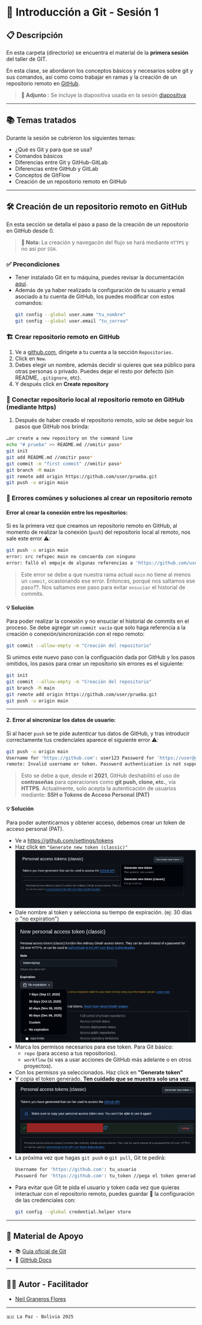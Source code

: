 # 🚀 Introducción a Git - Sesión 1

## 📋 Descripción

En esta carpeta (directorio) se encuentra el material de la **primera sesión** del taller de GIT.

En esta clase, se abordaron los conceptos básicos y necesarios sobre git y sus comandos, así como como trabajar en ramas y la creación de un repositorio remoto en [GitHub](https://github.com/).

> **📎 Adjunto :** Se incluye la diapositiva usada en la sesión [diapositiva](diapositivas-primera-sesion.pdf)

---

## 📚 Temas tratados

Durante la sesión se cubrieron los siguientes temas:

- ¿Qué es Git y para que se usa?
- Comandos básicos
- Diferencias entre Git y GitHub-GitLab
- Diferencias entre GitHub y GitLab
- Conceptos de GitFlow
- Creación de un repositorio remoto en GitHub

---

## 🛠️ Creación de un repositorio remoto en GitHub

En esta sección se detalla el paso a paso de la creación de un repositorio en GitHub desde 0.

> **📌 Nota:**
> La creación y navegacón del flujo se hará mediante `HTTPS` y no así por `SSH`.

### ✅ Precondiciones

- Tener instalado Git en tu máquina, puedes revisar la documentación [aquí](https://docs.github.com/es/get-started/git-basics/set-up-git).
- Además de ya haber realizado la configuración de tu usuario y email asociado a tu cuenta de GitHub, los puedes modificar con estos comandos:
  ```bash
  git config --global user.name "tu_nombre"
  git config --global user.email "tu_correo"
  ```

### 🏗️ Crear repositorio remoto en GitHub

1. Ve a [github.com](https://github.com/), dirigete a tu cuenta a la sección `Repositories`.
2. Click en `New`.
3. Debes elegir un nombre, además decidir si quieres que sea público para otras personas o privado. Puedes dejar el resto por defecto (sin README, `.gitignore`, etc).
4. Y después click en **Create repository**

### 🔗 Conectar repositorio local al repositorio remoto en GitHub (mediante https)

1. Después de haber creado el repositorio remoto, solo se debe seguir los pasos que GitHub nos brinda:

```bash
…or create a new repository on the command line
echo "# prueba" >> README.md //omitir paso*
git init
git add README.md //omitir paso*
git commit -m "first commit" //omitir paso*
git branch -M main
git remote add origin https://github.com/user/prueba.git
git push -u origin main
```

### 🚨 Errores comúnes y soluciones al crear un repositorio remoto

#### Error al crear la conexión entre los repositorios:

Si es la primera vez que creamos un repositorio remoto en GitHub, al momento de realizar la conexión (`push`) del repositorio local al remoto, nos sale este error ⚠️:

```bash
git push -u origin main
error: src refspec main no concuerda con ninguno
error: falló el empuje de algunas referencias a 'https://github.com/user/prueba.git'
```

> Este error se debe a que nuestra rama actual `main` no tiene al menos un `commit`, ocasionando ese error. Entonces, porqué nos saltamos ese paso??. Nos saltamos ese paso para evitar `ensuciar` el historial de commits.

#### 💡 Solución

Para poder realizar la conexión y no ensuciar el historial de commits en el proceso. Se debe agregar un `commit vacío` que solo haga referencia a la creación o conexión/sincronización con el repo remoto:

```bash
git commit --allow-empty -m "Creación del repositorio"
```

Si unimos este nuevo paso con la configuación dada por GitHub y los pasos omitidos, los pasos para crear un repositorio sin errores es el siguiente:

```bash
git init
git commit --allow-empty -m "Creación del repositorio"
git branch -M main
git remote add origin https://github.com/user/prueba.git
git push -u origin main
```

---

#### 2. Error al sincronizar los datos de usuario:

Si al hacer `push` se te pide autenticar tus datos de GitHub, y tras introducir correctamente tus credenciales aparece el siguiente error ⚠️:

```bash
git push -u origin main
Username for 'https://github.com': user123 Password for 'https://user@github.com': ****
remote: Invalid username or token. Password authentication is not supported for Git operations. fatal: Autenticación falló para 'https://github.com/user/prueba.git/'
```

> Esto se debe a que, desde el **2021**, GitHub deshabilitó el uso de **contraseñas** para operaciones como **git push, clone, etc.**, vía **HTTPS**. Actualmente, solo acepta la autenticación de usuarios mediante:
> **SSH o Tokens de Acceso Personal (PAT)**

#### 💡 Solución

Para poder autenticarnos y obtener acceso, debemos crear un token de acceso personal (PAT).

- Ve a https://github.com/settings/tokens
- Haz click en `"Generate new token (classic)"`
  ![generar token](./imagenes/generar-token.png)
- Dale nombre al token y selecciona su tiempo de expiración. (ej: 30 días o "no expiration")
  ![expiración](./imagenes/expiracion.png)
- Marca los permisos necesarios para ese token. Para Git básico:
  - `repo` (para acceso a tus repositorios).
  - `workflow` (si vas a usar acciones de GitHub más adelante o en otros proyectos).
- Con los permisos ya seleccionados. Haz click en **"Generate token"**
- Y copia el token generado. **Ten cuidado que se muestra solo una vez**. ![token](./imagenes/token.png)
- La próxima vez que hagas `git push` o `git pull`, Git te pedirá:
  ```bash
  Username for 'https://github.com': tu_usuario
  Password for 'https://github.com': tu_token //pega el token generado en el anterior paso
  ```
- Para evitar que Git te pida el usuario y token cada vez que quieras interactuar con el repositorio remoto, puedes guardar 💾 la configuración de las credenciales con:
  ```bash
  git config --global credential.helper store
  ```

---

## 📖 Material de Apoyo

- 📚 [Guía oficial de Git](https://git-scm.com/doc)
- 🐙 [GitHub Docs](https://docs.github.com/es)

---

## 👨‍💻 Autor - Facilitador

- [Neil Graneros Flores](https://github.com/reveluv1814)

---

`🇧🇴 La Paz - Bolivia 2025`
